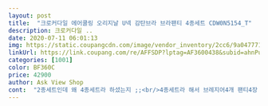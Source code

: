 ```yaml
---
layout: post 
title:  "크로커다일 에어쿨링 오리지날 U넥 감탄브라 브라팬티 4종세트 CDW0N5154_T" 
description: 크로커다일 ..
date: 2020-07-11 06:01:13 
img: https://static.coupangcdn.com/image/vendor_inventory/2cc6/9a047771a7ab78915149d346caf888cd0d269a9fd2174eb3b467d4f41b1f.jpg 
linkUrl: https://link.coupang.com/re/AFFSDP?lptag=AF3600438&subid=ahnPublicAsk&pageKey=1679753246&itemId=2861520987&vendorItemId=70850794845&traceid=V0-113-e9b4d33e8122fc26 
categories: [1001] 
color: BF360C 
price: 42900 
author: Ask View Shop 
cont:  "2종세트인데 왜 4종세트라 하셨는지 ;;<br/>4종세트라 해서 브레지어4개 팬티4장 이렇게 오는지 알았습니다 보통 그렇게 하지 안나여??<br/>브라2개 팬티2장만 와서 황당했네요<br/>정말 편안하고 라인도 좋네요 특가에 구매.<br/> 재구매 의사 있어요<br/>" 
---
```

